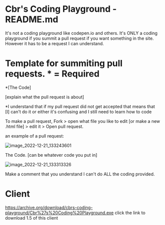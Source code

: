 # Cbr's Coding Playground - README.md
It's not a coding playground like codepen.io and others.
It's ONLY a coding playground if you summit a pull request if you want something in the
site. However it has to be a request I can understand.
# Template for summiting pull requests. * = Required
*[The Code]

[explain what the pull request is about]

*I understand that if my pull request did not get accepted that means that [I] can't do it
or either it's confusing and I still need to learn how to code

To make a pull request, Fork > open what file you like to edit [or make a new .html file] > edit it > Open pull request.

an example of a pull request:

![image_2022-12-21_133243601](https://user-images.githubusercontent.com/82298138/208997762-15612e03-57e8-4ac3-b359-80d23096342b.png)

The Code. [can be whatever code you put in]

![image_2022-12-21_133313326](https://user-images.githubusercontent.com/82298138/208997840-a5c979ed-f987-46c5-8e9e-3f425a848577.png)

Make a comment that you understand I can't do ALL the coding provided.
# Client
https://archive.org/download/cbrs-coding-playground/Cbr%27s%20Coding%20Playground.exe click the link to download 1.5 of this client
